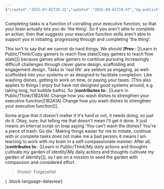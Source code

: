 ```yaml
---
{"created":"2025-07-02T20:22","updated":"2025-09-01T10:47","dg-publish":true,"noteIcon":2,"dg-permalink":"1b2a1-get-done-task-easy","id":"1b2a1","dg-path":"Think/If a task isn't getting done, it isn't 'ease-y' enough.md","permalink":"/1b2a1-get-done-task-easy/","dgPassFrontmatter":true}
---
```


Completing tasks is a function of corralling your executive function, so that your brain actually lets you do 'the thing'. So if you aren't able to complete an action, then that suggests your executive function skills aren't able to support you in initiating, progressing through and completing 'the thing'. 

This isn't to say that we cannot do hard things. We should [**Prev**:: [[Learn in Public/Think/Copy gamers to reach flow state\|Copy gamers to reach flow state]]] because games allow gamers to continue pursuing increasingly difficult challenges through clever game design,  scaffolding and engagement design. Tasks in 'real life' are seldom as engaging, as well-scaffolded into your systems or as designed to facilitate completion. Like washing dishes, getting to work on time, or paying your taxes. (This also applies to things I enjoy but have not designed good systems around, e.g. taking long, hot bubble baths). So [**contributes to**:: [[Learn in Public/Think/(1B2A1A) Change how you wash dishes to strengthen your executive function\|(1B2A1A) Change how you wash dishes to strengthen your executive function]]].

Some argue that it doesn't matter if it's hard or not, it needs doing, so just do it. Okay, sure, but telling me that doesn't mean I'll get it done. It just means an internal script on loop saying 'You can't wash the dishes? You're a piece of trash. Go die.' Making things easier for me to initiate, continue with or complete tasks does not make me a bad person; it means I am learning to work with my brain in a self-compassionate manner. After all, [**contributes to**:: [[Learn in Public/Think/My daily actions and thoughts cultivate my garden of identity\|My daily actions and thoughts cultivate my garden of identity]]], so I am on a mission to seed the garden with compassion and considered effort. 

> [!note]- Folgezettel
>  
{ .block-language-dataview}